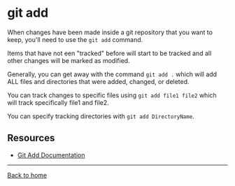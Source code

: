 # git add

When changes have been made inside a git repository that you want to keep, you'll need to use the `git add` command.

Items that have not een "tracked" before will start to be tracked and all other changes will be marked as modified. 

Generally, you can get away with the command `git add .` which will add ALL files and directories that were added, changed, or deleted.

You can track changes to specific files using `git add file1 file2` which will track specifically file1 and file2. 

You can specify tracking directories with `git add DirectoryName`.

## Resources

- [Git Add Documentation](https://git-scm.com/docs/git-add)

---

[Back to home](../README.md)